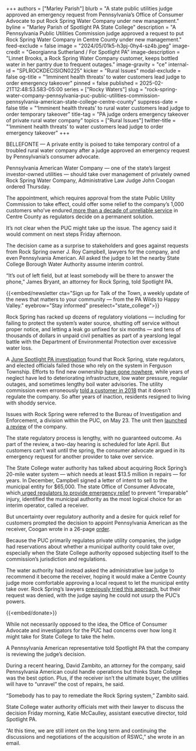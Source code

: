 +++
authors = ["Marley Parish"]
blurb = "A state public utilities judge approved an emergency request from Pennsylvania’s Office of Consumer Advocate to put Rock Spring Water Company under new management."
byline = "Marley Parish of Spotlight PA State College"
description = "A Pennsylvania Public Utilities Commission judge approved a request to put Rock Spring Water Company in Centre County under new management."
feed-exclude = false
image = "2024/05/01k5-h3pj-0hy4-sz4b.jpeg"
image-credit = "Georgianna Sutherland / For Spotlight PA"
image-description = "Linnet Brooks, a Rock Spring Water Company customer, keeps bottled water in her pantry due to frequent outages."
image-gravity = "ce"
internal-id = "SPLROCKDECISION0225"
kicker = "Rural Issues"
modal-exclude = false
og-title = "‘Imminent health threats’ to water customers lead judge to order emergency takeover"
pinned = false
published = 2025-02-21T12:48:53.583-05:00
series = ["Rocky Waters"]
slug = "rock-spring-water-company-pennsylvania-puc-public-utilities-commission-pennsylvania-american-state-college-centre-county"
suppress-date = false
title = "‘Imminent health threats’ to rural water customers lead judge to order temporary takeover"
title-tag = "PA judge orders emergency takeover of private rural water company"
topics = ["Rural Issues"]
twitter-title = "‘Imminent health threats’ to water customers lead judge to order emergency takeover"
+++

BELLEFONTE — A private entity is poised to take temporary control of a troubled rural water company after a judge approved an emergency request by Pennsylvania’s consumer advocate.

Pennsylvania American Water Company — one of the state’s largest investor-owned utilities — should take over management of privately owned Rock Spring Water Company, Administrative Law Judge John Coogan ordered Thursday.

The appointment, which requires approval from the state Public Utility Commission to take effect, could offer some relief to the company’s 1,000 customers who’ve endured<a href="https://www.spotlightpa.org/statecollege/2024/06/pennsylvania-rock-spring-water-company-ferguson-township-environment-utilities/"> more than a decade of unreliable service</a> in Centre County as regulators decide on a permanent solution.

It’s not clear when the PUC might take up the issue. The agency said it would comment on next steps Friday afternoon.

The decision came as a surprise to stakeholders and goes against requests from Rock Spring owner J. Roy Campbell, lawyers for the company, and even Pennsylvania American. All asked the judge to let the nearby State College Borough Water Authority assume interim control.

“It’s out of left field, but at least somebody will be there to answer the phone,” James Bryant, an attorney for Rock Spring, told Spotlight PA.

{{<embed/newsletter cta="Sign up for Talk of the Town, a weekly update of the news that matters to your community — from the PA Wilds to Happy Valley." eyebrow="Stay informed" preselect="state_college">}}

Rock Spring has racked up dozens of regulatory violations — including for failing to protect the system’s water source, shutting off service without proper notice, and letting a leak go unfixed for six months — and tens of thousands of dollars in unpaid civil penalties as part of a yearslong legal battle with the Department of Environmental Protection over excessive water loss.

A <a href="https://www.spotlightpa.org/statecollege/2024/06/pennsylvania-rock-spring-water-company-ferguson-township-environment-utilities/">June Spotlight PA investigation</a> found that Rock Spring, state regulators, and elected officials failed those who rely on the system in Ferguson Township. Efforts to find new ownership <a href="https://www.spotlightpa.org/statecollege/2024/07/rural-pennsylvania-rock-spring-water-company-state-college-centre-county/">have gone nowhere</a>, while years of neglect have led to deteriorating infrastructure, low water pressure, regular outages, and sometimes lengthy boil water advisories. The utility commission even erroneously <a href="https://www.spotlightpa.org/statecollege/2024/06/pennsylvania-rock-spring-water-company-ferguson-township-environment-utilities/">told a customer in 2018</a> that it doesn’t regulate the company. So after years of inaction, residents resigned to living with shoddy service.

Issues with Rock Spring were referred to the Bureau of Investigation and Enforcement, a division within the PUC, on May 23. The unit then <a href="https://www.spotlightpa.org/statecollege/2024/09/rural-pennsylvania-rock-spring-water-company-centre-county-public-utilities-commission/">launched a review</a> of the company.

The state regulatory process is lengthy, with no guaranteed outcome. As part of the review, a two-day hearing is scheduled for late April. But customers can’t wait until the spring, the consumer advocate argued in its emergency request for another provider to take over service.

The State College water authority has talked about acquiring Rock Spring’s 20-mile water system — which needs at least $13.5 million in repairs — for years. In December, Campbell signed a letter of intent to sell to the municipal entity for $65,000. The state Office of Consumer Advocate, which<a href="https://www.spotlightpa.org/statecollege/2025/02/rock-spring-water-company-centre-county-court-pennsylvania-public-utilities-commission-consumer-advocate/"> urged regulators to provide emergency relief</a> to prevent “irreparable” injury, identified the municipal authority as the most logical choice for an interim operator, called a receiver.

But uncertainty over regulatory authority and a desire for quick relief for customers prompted the decision to appoint Pennsylvania American as the receiver, Coogan wrote in a 26-page <a href="https://www.puc.pa.gov/pcdocs/1867082.pdf">order</a>.

Because the PUC primarily regulates private utility companies, the judge had reservations about whether a municipal authority could take over, especially when the State College authority opposed subjecting itself to the commission’s jurisdiction and regulations.

The water authority had instead asked the administrative law judge to recommend it become the receiver, hoping it would make a Centre County judge more comfortable approving a local request to let the municipal entity take over. Rock Spring’s lawyers <a href="https://www.spotlightpa.org/statecollege/2025/01/rock-spring-water-company-rural-pennsylvania-centre-county-court-public-utilities-commission/">previously tried this approach</a>, but their request was denied, with the judge saying he could not usurp the PUC’s powers.

{{<embed/donate>}}

While not necessarily opposed to the idea, the Office of Consumer Advocate and investigators for the PUC had concerns over how long it might take for State College to take the helm.

A Pennsylvania American representative told Spotlight PA that the company is reviewing the judge’s decision.

During a recent hearing, David Zambito, an attorney for the company, said Pennsylvania American could handle operations but thinks State College was the best option. Plus, if the receiver isn’t the ultimate buyer, the utilities will have to “unravel” the cost of repairs, he said.

“Somebody has to pay to remediate the Rock Spring system,” Zambito said.

State College water authority officials met with their lawyer to discuss the decision Friday morning, Katie McCaulley, assistant executive director, told Spotlight PA.

“At this time, we are still intent on the long term and continuing the discussions and negotiations of the acquisition of RSWC,” she wrote in an email.


